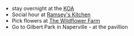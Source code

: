 - stay overnight at the [KOA](https://koa.com/)
- Social hour at [Ramsey's Kitchen](https://www.gordonramsayrestaurants.com/en/us/ramsays-kitchen/menus/naperville)
- Pick flowers at [The Wildflower Farm](https://wildflowerupick.com/)
- Go to Gilbert Park in Naperville - at the pavillion 
